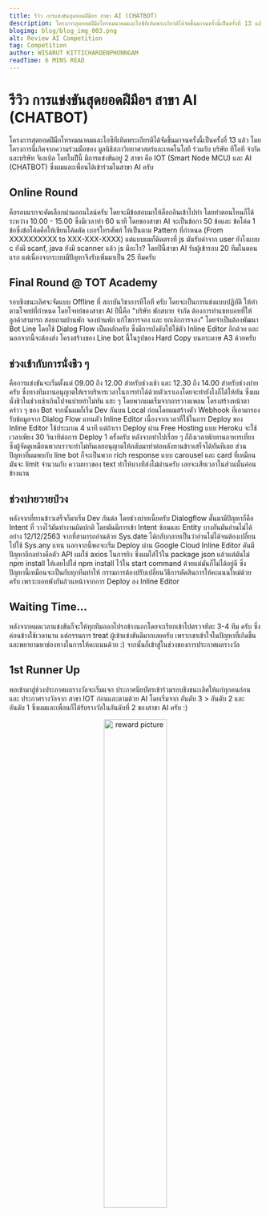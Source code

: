 ```yaml
---
title: รีวิว การแข่งขันสุดยอดฝีมือฯ สาขา AI (CHATBOT)
description: โครงการสุดยอดฝีมือโทรคมนาคมและไอซีทีเทิดพระเกียรติได้จัดขึ้นมาจนครั้งนี้เป็นครั้งที่ 13 แล้ว
blogimg: blog/blog_img_003.png
alt: Review AI Competition
tag: Competition
author: WISARUT KITTICHAROENPHONNGAM
readTime: 6 MINS READ
---
```

# รีวิว การแข่งขันสุดยอดฝีมือฯ สาขา AI (CHATBOT)

โครงการสุดยอดฝีมือโทรคมนาคมและไอซีทีเทิดพระเกียรติได้จัดขึ้นมาจนครั้งนี้เป็นครั้งที่ 13 แล้ว โดยโครงการนี้เกิดจากความร่วมมือของ มูลนิธิสภาวิทยาศาสตร์และเทคโนโลยี ร่วมกับ บริษัท ทีโอที จำกัดและบริษัท จีเอเบิล โดยในปีีนี้ มีการแข่งขันอยู่ 2 สาขา คือ IOT (Smart Node MCU) และ AI (CHATBOT) ซึ่งผมและเพื่อนได้เข้าร่วมในสาขา AI ครับ

## Online Round 

คือรอบแรกจะคัดเลือกผ่านออนไลน์ครับ โดยจะมีข้อสอบมาให้ล็อกอินเข้าไปทำ โดยทำตอนไหนก็ได้ ระหว่าง 10.00 - 15.00 ซึ่งมีเวลาทำ 60 นาที โดยของสาขา AI จะเป็นข้อกา 50 ข้อและ ข้อโค้ด 1 ข้อ​​ซึ่งข้อโค้ดคือให้เขียนโค้ดตัด เบอร์โทรศัพท์ ให้เป็นตาม Pattern ที่กำหนด (From XXXXXXXXXX to XXX-XXX-XXXX) แต่แบบผมก็ติดตรงที่ js มันรับค่าจาก user ยังไงแบบ c ยังมี scanf, java ยังมี scanner แล้ว js มีอะไร​? โดยปีนี้สาขา AI รับผู้เข้ารอบ 20 ทีมในตอนแรก แต่เนื่องจากระบบมีปัญหาจึงรับเพิ่มมาเป็น 25 ทีมครับ

## Final Round @ TOT Academy

รอบชิงชนะเลิศจะจัดแบบ Offline ที่ สถาบันวิชาการทีโอที ครับ โดยจะเป็นการแข่งแบบปฏิบัติ ให้ทำตามโจทย์ที่กำหนด โดยโจทย์ของสาขา AI ปีนี้คือ 
"บริษัท พักสบาย จำกัด ต้องการทำแชทบอทที่ให้ลูกค้าสามารถ สอบถามบ้านพัก จองบ้านพัก แก้ไขการจอง และ ยกเลิกการจอง" โดยจำเป็นต้องพัฒนา Bot Line โดยใช้ Dialog Flow เป็นหลักครับ ซึ่งมีการบังคับให้ใช้ตัว Inline Editor อีกด้วย และนอกจากนี้จะต้องส่ง โครงสร้างของ Line bot นี้ในรูปของ Hard Copy บนกระดาษ A3 ด้วยครับ

## ช่วงเช้ากับการนั่งชิว ๆ

คือการแข่งขันจะเริ่มตั้งแต่ 09.00 ถึง 12.00 สำหรับช่วงเช้า และ 12.30 ถึง 14.00 สำหรับช่วงบ่ายครับ ซึ่งทางทีมงานอนุญาตให้เราบริหารเวลาในการทำได้ด้วยตัวเราเองโดยจะทำยังไงก็ได้ให้ทัน ซึ่งผมนั่งชิวในช่วงเช้าเกินไปจนบ่ายทำไม่ทัน แฮะ ๆ โดยพวกผมเริ่มจากการวางแพลน โครงสร้างหน้าตาคร่าว ๆ ของ Bot จากนั้นผมก็เริ่ม Dev กันบน Local ก่อนโดยผมสร้างตัว Webhook ที่เอามารองรับข้อมูลจาก Dialog Flow แทนตัว Inline Editor เนื่องจากเวลาที่ใช้ในการ Deploy ของ Inline Editor ใช้ประมาณ 4 นาที แต่ถ้าเรา Deploy ผ่าน Free Hosting แบบ Heroku จะใช้เวลาเพียง 30 วินาทีต่อการ Deploy 1 ครั้งครับ หลังจากทำไปเรื่อย ๆ ก็ถึงเวลาพักทานอาหารเที่ยง ซึ่งผู้จัดดูเหมือนพวกเราจะทำไม่ทันเลยอนุญาตให้กลับมาทำต่อหลังทานข้าวเสร็จได้ทันทีเลย ส่วนปัญหาที่ผมพบกับ line bot ก็จะเป็นพวก rich response แบบ carousel และ card ที่เหมือนมันจะ limit จำนวนกับ ความยาวของ text ทำให้บางทีส่งไม่ผ่านครับ เลยจะเสียเวลาในส่วนนั้นค่อนข้างนาน

## ช่วงบ่ายวายป่วง 

หลังจากที่ทานข้าวเสร็จก็มาเริ่ม Dev กันต่อ โดยช่วงบ่ายเนี้ยครับ Dialogflow ดั๊นมามีปัญหาก็คือ Intent ที่ วางไว้มันทำงานผิดปกติ โดยมันมีการเข้า Intent ซ้อนและ Entity บางอันมันอ่านไม่ได้ อย่าง 12/12/2563 จากที่สามารถอ่านด้วย Sys.date ได้กลับกลายเป็นว่าอ่านไม่ได้จนต้องเปลี่ยนไปใช้ Sys.any แทน นอกจากนี้พอจะเริ่ม Deploy ผ่าน Google Cloud Inline Editor ดันมีปัญหาอีกอย่างคือตัว API ผมใช้ axios ในการยิง ซึ่งผมใส่ไว้ใน package json แล้วแต่มันไม่ npm install ให้เลยไปใส่ npm install ไว้ใน start command ด้วยแต่มันก็ไม่ได้อยู่ดี ซึ่งปัญหานี้เหมือนจะเป็นกับทุกทีมทำให้ กรรมการต้องปรับเปลี่ยนวิธีการตัดสินการให้คะแนนใหม่ด้วยครับ เพราะบอทพังกันถ้วนหน้าจากการ Deploy ลง Inline Editor

## Waiting Time...

หลังจากหมดเวลาแข่งขันก็จะให้ทุกทีมออกไปรอข้างนอกโดยจะเรียกเข้าไปตรวจทีละ 3-4 ทีม ครับ ซึ่งค่อนข้างใช้เวลานาน แต่กรรมการ treat ผู้เข้าแข่งขันดีมากเลยครับ เพราะเขาเข้าใจในปัญหาที่เกิดขึ้น และพยายามหาช่องทางในการให้คะแนนด้วย :) จากนั้นก็เข้าสู่ในช่วงของการประกาศผลรางวัล

## 1st Runner Up

พอเข้ามาสู่ช่วงประกาศผลรางวัลจะเริ่มแจก ประกาศนียบัตรเข้าร่วมรอบชิงชนะเลิศให้แก่ทุกคนก่อน และ ประกาศรางวัลจาก สาขา IOT ก่อนและตามด้วย AI โดยเริ่มจาก อันดับ 3 > อันดับ 2 และ อันดับ 1 ซึ่งผมและเพื่อนก็ได้รับรางวัลในอันดับที่ 2 ของสาขา AI ครับ :)

<p style="text-align:center;margin-top:2%"><img src="/portfolio/blog/ict13-01.png" alt="reward picture" width="50%" /></p>
